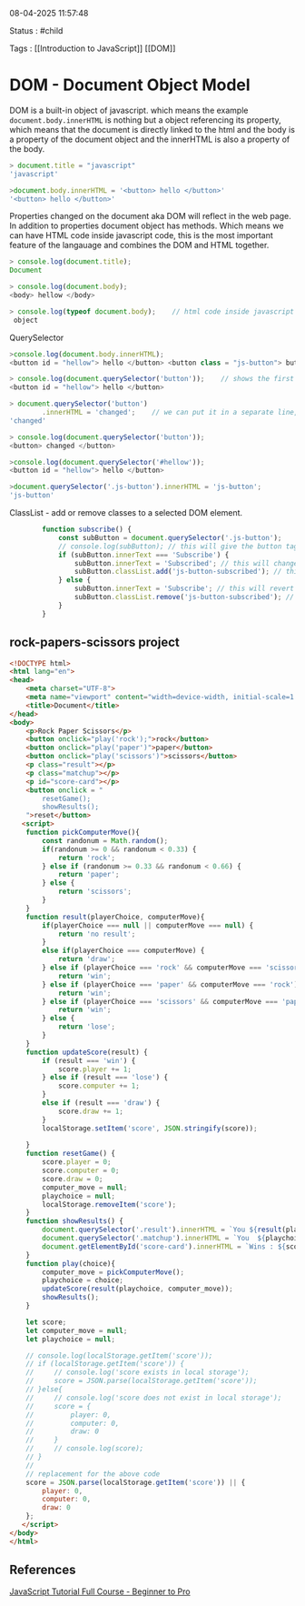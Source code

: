 08-04-2025 11:57:48

Status : #child

Tags : [[Introduction to JavaScript]] [[DOM]]

# DOM - Document Object Model 

DOM is a built-in object of javascript. which means the example `document.body.innerHTML` is nothing but a object referencing its property, which means that the document is directly linked to the html and the body is a property of the document object and the innerHTML is also a property of the body.

```javascript
> document.title = "javascript"
'javascript'

>document.body.innerHTML = '<button> hello </button>'
'<button> hello </button>'
```

Properties changed on the document aka DOM will reflect in the web page. In addition to properties document object has methods. Which means we can have HTML code inside javascript code, this is the most important feature of the langauage and combines the DOM and HTML together.

```javascript
> console.log(document.title);
Document

> console.log(document.body);
<body> hellow </body>

> console.log(typeof document.body);    // html code inside javascript is a object, so any other object this also has properties and methods eg: innerHTML
 object
```

QuerySelector

```javascript
>console.log(document.body.innerHTML);
<button id = "hellow"> hello </button> <button class = "js-button"> button2 </button>

> console.log(document.querySelector('button'));    // shows the first button
<button id = "hellow"> hello </button>     

> document.querySelector('button')
	 	.innerHTML = 'changed';    // we can put it in a separate line, make sure to indent.
'changed'

> console.log(document.querySelector('button'));
<button> changed </button>

>console.log(document.querySelector('#hellow'));
<button id = "hellow"> hello </button>  

>document.querySelector('.js-button').innerHTML = 'js-button';
'js-button'

```

ClassList - add or remove classes to a selected DOM element.

```javascript
        function subscribe() {
            const subButton = document.querySelector('.js-button');
            // console.log(subButton); // this will give the button tag
            if (subButton.innerText === 'Subscribe') {
                subButton.innerText = 'Subscribed'; // this will change the text of the button when clicked
                subButton.classList.add('js-button-subscribed'); // this will add the class to the button when clicked
            } else {
                subButton.innerText = 'Subscribe'; // this will revert the text of the button when clicked again
                subButton.classList.remove('js-button-subscribed'); // this will remove the class from the button when clicked again
            }
        }
```
## rock-papers-scissors project

```html
<!DOCTYPE html>
<html lang="en">
<head>
    <meta charset="UTF-8">
    <meta name="viewport" content="width=device-width, initial-scale=1.0">
    <title>Document</title>
</head>
<body>
    <p>Rock Paper Scissors</p>
    <button onclick="play('rock');">rock</button>
    <button onclick="play('paper')">paper</button>
    <button onclick="play('scissors')">scissors</button>
    <p class="result"></p>
    <p class="matchup"></p>
    <p id="score-card"></p>
    <button onclick = "
        resetGame();
        showResults();
    ">reset</button>
   <script>
    function pickComputerMove(){
        const randonum = Math.random();
        if(randonum >= 0 && randonum < 0.33) {
            return 'rock';
        } else if (randonum >= 0.33 && randonum < 0.66) {
            return 'paper';
        } else {
            return 'scissors';
        }
    }
    function result(playerChoice, computerMove){
        if(playerChoice === null || computerMove === null) {
            return 'no result';
        }
        else if(playerChoice === computerMove) {
            return 'draw';
        } else if (playerChoice === 'rock' && computerMove === 'scissors') {
            return 'win';
        } else if (playerChoice === 'paper' && computerMove === 'rock') {
            return 'win';
        } else if (playerChoice === 'scissors' && computerMove === 'paper') {
            return 'win';
        } else {
            return 'lose';
        }
    }
    function updateScore(result) {
        if (result === 'win') {
            score.player += 1;
        } else if (result === 'lose') {
            score.computer += 1;
        }
        else if (result === 'draw') {
            score.draw += 1;
        }
        localStorage.setItem('score', JSON.stringify(score));
         
    }
    function resetGame() {
        score.player = 0;
        score.computer = 0;
        score.draw = 0;
        computer_move = null;
        playchoice = null;
        localStorage.removeItem('score');
    }  
    function showResults() {
        document.querySelector('.result').innerHTML = `You ${result(playchoice, computer_move)}!`;
        document.querySelector('.matchup').innerHTML = `You  ${playchoice} - ${computer_move} Computer`;
        document.getElementById('score-card').innerHTML = `Wins : ${score.player} <br> Losses : ${score.computer} <br> Draws : ${score.draw}`
    }
    function play(choice){
        computer_move = pickComputerMove();
        playchoice = choice;
        updateScore(result(playchoice, computer_move));
        showResults();
    }

    let score;
    let computer_move = null;
    let playchoice = null;

    // console.log(localStorage.getItem('score'));
    // if (localStorage.getItem('score')) {
    //     // console.log('score exists in local storage');
    //     score = JSON.parse(localStorage.getItem('score'));
    // }else{
    //     // console.log('score does not exist in local storage');
    //     score = {
    //         player: 0,
    //         computer: 0,
    //         draw: 0
    //     }
    //     // console.log(score);
    // }
    //
    // replacement for the above code
    score = JSON.parse(localStorage.getItem('score')) || {
        player: 0,
        computer: 0,
        draw: 0
    };
   </script> 
</body>
</html>
```
## References

[JavaScript Tutorial Full Course - Beginner to Pro](https://youtu.be/EerdGm-ehJQ?si=YiniT8Ii1jJ32Jn6)

